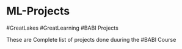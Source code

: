 # ML-Projects
#GreatLakes #GreatLearning #BABI Projects

These are Complete list of projects done duuring the #BABI Course
